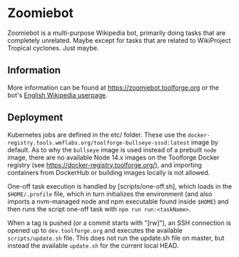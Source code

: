 # Zoomiebot
Zoomiebot is a multi-purpose Wikipedia bot, primarily doing tasks that are completely unrelated. Maybe except for tasks that are related to WikiProject Tropical cyclones. Just maybe.

## Information
More information can be found at https://zoomiebot.toolforge.org or the bot's [English Wikipedia userpage](https://en.wikipedia.org/wiki/User:Zoomiebot).

## Deployment
Kubernetes jobs are defined in the etc/ folder. These use the `docker-registry.tools.wmflabs.org/toolforge-bullseye-sssd:latest` image by default. As to why the `bullseye` image is used instead of a prebuilt `node` image, there are no available Node 14.x images on the Toolforge Docker registry (see https://docker-registry.toolforge.org/), and importing containers from DockerHub or building images locally is not allowed.

One-off task execution is handled by [scripts/one-off.sh], which loads in the `$HOME/.profile` file, which in turn initializes the environment (and also imports a nvm-managed node and npm executable found inside `$HOME`) and then runs the script one-off task with `npm run run:<taskName>`.

When a tag is pushed (or a commit starts with "[rw]"), an SSH connection is opened up to `dev.toolforge.org` and executes the available `scripts/update.sh` file. This does not run the update.sh file on master, but instead the available `update.sh` for the current local HEAD.
